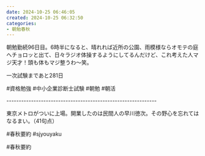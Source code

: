 ```yaml
---
date: 2024-10-25 06:46:05
created: 2024-10-25 06:32:50
categories:
- 朝勉春秋
---
```


朝勉勤続96日目。6時半になると、晴れれば近所の公園、雨模様ならオモテの庭へチョロッと出て、日々ラジオ体操するようにしてるんだけど、これ考えた人マジ天才！頭も体もマジ整うわ〜笑。

  

一次試験まであと281日

#資格勉強 #中小企業診断士試験 #朝勉 #朝活

\-------------------------------------------------------------

東京メトロがついに上場。開業したのは民間人の早川徳次。その野心を忘れてはなるまい。（41句点）  

#春秋要約 #sjyouyaku

#春秋要約